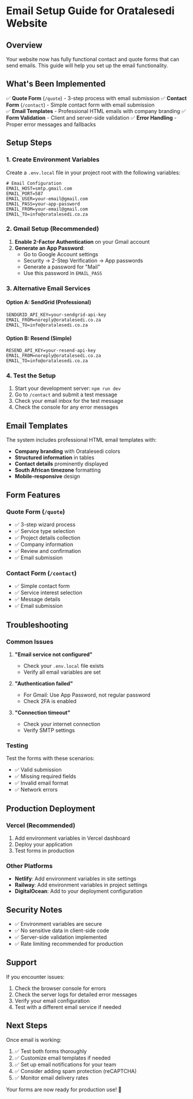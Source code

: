 # Email Setup Guide for Oratalesedi Website

## Overview
Your website now has fully functional contact and quote forms that can send emails. This guide will help you set up the email functionality.

## What's Been Implemented

✅ **Quote Form** (`/quote`) - 3-step process with email submission
✅ **Contact Form** (`/contact`) - Simple contact form with email submission  
✅ **Email Templates** - Professional HTML emails with company branding
✅ **Form Validation** - Client and server-side validation
✅ **Error Handling** - Proper error messages and fallbacks

## Setup Steps

### 1. Create Environment Variables

Create a `.env.local` file in your project root with the following variables:

```env
# Email Configuration
EMAIL_HOST=smtp.gmail.com
EMAIL_PORT=587
EMAIL_USER=your-email@gmail.com
EMAIL_PASS=your-app-password
EMAIL_FROM=your-email@gmail.com
EMAIL_TO=info@oratalesedi.co.za
```

### 2. Gmail Setup (Recommended)

1. **Enable 2-Factor Authentication** on your Gmail account
2. **Generate an App Password**:
   - Go to Google Account settings
   - Security → 2-Step Verification → App passwords
   - Generate a password for "Mail"
   - Use this password in `EMAIL_PASS`

### 3. Alternative Email Services

#### Option A: SendGrid (Professional)
```env
SENDGRID_API_KEY=your-sendgrid-api-key
EMAIL_FROM=noreply@oratalesedi.co.za
EMAIL_TO=info@oratalesedi.co.za
```

#### Option B: Resend (Simple)
```env
RESEND_API_KEY=your-resend-api-key
EMAIL_FROM=noreply@oratalesedi.co.za
EMAIL_TO=info@oratalesedi.co.za
```

### 4. Test the Setup

1. Start your development server: `npm run dev`
2. Go to `/contact` and submit a test message
3. Check your email inbox for the test message
4. Check the console for any error messages

## Email Templates

The system includes professional HTML email templates with:

- **Company branding** with Oratalesedi colors
- **Structured information** in tables
- **Contact details** prominently displayed
- **South African timezone** formatting
- **Mobile-responsive** design

## Form Features

### Quote Form (`/quote`)
- ✅ 3-step wizard process
- ✅ Service type selection
- ✅ Project details collection
- ✅ Company information
- ✅ Review and confirmation
- ✅ Email submission

### Contact Form (`/contact`)
- ✅ Simple contact form
- ✅ Service interest selection
- ✅ Message details
- ✅ Email submission

## Troubleshooting

### Common Issues

1. **"Email service not configured"**
   - Check your `.env.local` file exists
   - Verify all email variables are set

2. **"Authentication failed"**
   - For Gmail: Use App Password, not regular password
   - Check 2FA is enabled

3. **"Connection timeout"**
   - Check your internet connection
   - Verify SMTP settings

### Testing

Test the forms with these scenarios:
- ✅ Valid submission
- ✅ Missing required fields
- ✅ Invalid email format
- ✅ Network errors

## Production Deployment

### Vercel (Recommended)
1. Add environment variables in Vercel dashboard
2. Deploy your application
3. Test forms in production

### Other Platforms
- **Netlify**: Add environment variables in site settings
- **Railway**: Add environment variables in project settings
- **DigitalOcean**: Add to your deployment configuration

## Security Notes

- ✅ Environment variables are secure
- ✅ No sensitive data in client-side code
- ✅ Server-side validation implemented
- ✅ Rate limiting recommended for production

## Support

If you encounter issues:
1. Check the browser console for errors
2. Check the server logs for detailed error messages
3. Verify your email configuration
4. Test with a different email service if needed

## Next Steps

Once email is working:
1. ✅ Test both forms thoroughly
2. ✅ Customize email templates if needed
3. ✅ Set up email notifications for your team
4. ✅ Consider adding spam protection (reCAPTCHA)
5. ✅ Monitor email delivery rates

Your forms are now ready for production use! 🎉 